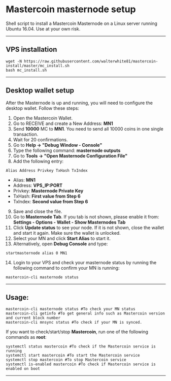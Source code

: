 # Mastercoin masternode setup
Shell script to install a Mastercoin Masternode on a Linux server running Ubuntu 16.04.
Use at your own risk.
***

## VPS installation
```
wget -N https://raw.githubusercontent.com/walterwhite81/mastercoin-install/master/mc_install.sh
bash mc_install.sh
```
***

## Desktop wallet setup

After the Masternode is up and running, you will need to configure the desktop wallet. Follow these steps:
1. Open the Mastercoin Wallet.
2. Go to RECEIVE and create a New Address: **MN1**
3. Send **10000** MC to **MN1**. You need to send all 10000 coins in one single transaction.
4. Wait for 20 confirmations.
5. Go to **Help -> "Debug Window - Console"**
6. Type the following command: **masternode outputs**
7. Go to  **Tools -> "Open Masternode Configuration File"**
8. Add the following entry:
```
Alias Address Privkey TxHash TxIndex
```
* Alias: **MN1**
* Address: **VPS_IP:PORT**
* Privkey: **Masternode Private Key**
* TxHash: **First value from Step 6**
* TxIndex:  **Second value from Step 6**
9. Save and close the file.
10. Go to **Masternode Tab**. If you tab is not shown, please enable it from: **Settings - Options - Wallet - Show Masternodes Tab**
11. Click **Update status** to see your node. If it is not shown, close the wallet and start it again. Make sure the wallet is unlocked.
12. Select your MN and click **Start Alias** to start it.
13. Alternatively, open **Debug Console** and type:
```
startmasternode alias 0 MN1
```
14. Login to your VPS and check your masternode status by running the following command to confirm your MN is running:
```
mastercoin-cli masternode status
```
***

## Usage:
```
mastercoin-cli masternode status #To check your MN status
mastercoin-cli getinfo #To get general info such as Mastercoin version and current block number
mastercoin-cli mnsync status #To check if your MN is synced.
```
If you want to check/start/stop **Mastercoin**, run one of the following commands as **root**:

```
systemctl status mastercoin #To check if the Mastercoin service is running
systemctl start mastercoin #To start the Mastercoin service
systemctl stop mastercoin #To stop Mastercoin service
systemctl is-enabled mastercoin #To check if Mastercoin service is enabled on boot
```
***
